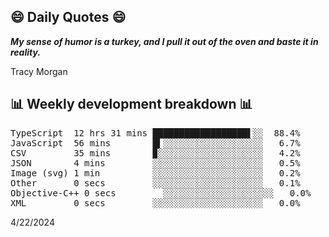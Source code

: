 ## 😄 Daily Quotes 😄

_**My sense of humor is a turkey, and I pull it out of the oven and baste it in reality.**_

Tracy Morgan



## 📊 Weekly development breakdown 📊

<pre>TypeScript  12 hrs 31 mins ██████████████████▌░░  88.4%
JavaScript  56 mins        █▍░░░░░░░░░░░░░░░░░░░   6.7%
CSV         35 mins        ▉░░░░░░░░░░░░░░░░░░░░   4.2%
JSON        4 mins         ░░░░░░░░░░░░░░░░░░░░░   0.5%
Image (svg) 1 min          ░░░░░░░░░░░░░░░░░░░░░   0.2%
Other       0 secs         ░░░░░░░░░░░░░░░░░░░░░   0.1%
Objective-C++ 0 secs         ░░░░░░░░░░░░░░░░░░░░░   0.0%
XML         0 secs         ░░░░░░░░░░░░░░░░░░░░░   0.0%</pre>

4/22/2024